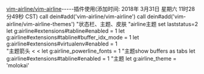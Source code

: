 [vim-airline/vim-airline](https://github.com/vim-airline/vim-airline)-----插件使用(添加时间: 2018年 3月31日 星期六 11时28分49秒 CST)
call dein#add('vim-airline/vim-airline')
call dein#add('vim-airline/vim-airline-themes')
"状态栏、主题、皮肤
"airline主题
set laststatus=2
let g:airline#extensions#tabline#enabled = 1
let g:airline#extensions#tabline#buffer_idx_mode = 1
let g:airline#extensions#virtualenv#enabled = 1  
"主题箭头 <  <
let g:airline_powerline_fonts = 1
"主题show buffers as tabs
let g:airline#extensions#tabline#enabled = 1
"主题
let g:airline_theme = 'molokai'

